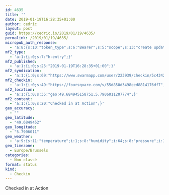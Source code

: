 ```yaml
---
id: 4635
title: ''
date: 2019-01-19T16:28:35+01:00
author: cedric
layout: post
guid: https://cedric.io/2019/01/19/4635/
permalink: /2019/01/19/4635/
micropub_auth_response:
  - 'a:8:{s:10:"token_type";s:6:"Bearer";s:5:"scope";s:13:"create update";s:2:"me";s:18:"https://cedric.io/";s:9:"issued_by";s:45:"https://cedric.io/wp-json/indieauth/1.0/token";s:9:"client_id";s:27:"https://ownyourswarm.p3k.io";s:9:"issued_at";i:1542614471;s:4:"user";i:1;s:13:"last_accessed";i:1547911733;}'
mf2_type:
  - 'a:1:{i:0;s:7:"h-entry";}'
mf2_published:
  - 'a:1:{i:0;s:25:"2019-01-19T16:28:35+01:00";}'
mf2_syndication:
  - 'a:1:{i:0;s:69:"https://www.swarmapp.com/user/223939/checkin/5c43422382a7500039faea48";}'
mf2_checkin:
  - 'a:1:{i:0;s:49:"https://foursquare.com/v/55d850d3498eed8814176df7";}'
mf2_location:
  - 'a:1:{i:0;s:35:"geo:49.684945158751,5.7906011207774";}'
mf2_content:
  - 'a:1:{i:0;s:20:"Checked in at Action";}'
geo_accuracy:
  - ""
geo_latitude:
  - "49.6849452"
geo_longitude:
  - "5.7906011"
geo_weather:
  - 'a:9:{s:11:"temperature";i:1;s:8:"humidity";i:64;s:8:"pressure";i:1012;s:4:"wind";a:2:{s:5:"speed";d:3.6;s:6:"degree";i:140;}s:7:"summary";s:9:"clear sky";s:4:"icon";s:12:"wi-day-sunny";s:10:"visibility";i:10000;s:7:"sunrise";s:25:"2019-01-19T08:24:51+01:00";s:6:"sunset";s:25:"2019-01-19T17:10:05+01:00";}'
geo_timezone:
  - Europe/Brussels
categories:
  - Non classé
format: status
kind:
  - Checkin
---
```

Checked in at Action